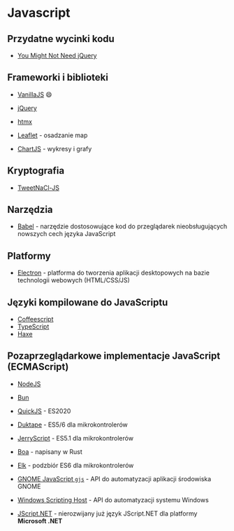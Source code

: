 # Javascript

## Przydatne wycinki kodu

* [You Might Not Need jQuery](http://youmightnotneedjquery.com/)

## Frameworki i biblioteki

* [VanillaJS](http://vanilla-js.com/) 😄
* [jQuery](https://jquery.com/)
* [htmx](https://htmx.org/)

* [Leaflet](https://leafletjs.com/) - osadzanie map
* [ChartJS](https://www.chartjs.org/) - wykresy i grafy

## Kryptografia

* [TweetNaCl-JS](https://tweetnacl.js.org/#/)

## Narzędzia

* [Babel](https://babeljs.io/) - narzędzie dostosowujące kod do przeglądarek nieobsługujących nowszych cech języka JavaScript

## Platformy

* [Electron](https://www.electronjs.org/) - platforma do tworzenia aplikacji desktopowych na bazie technologii webowych (HTML/CSS/JS)

## Języki kompilowane do JavaScriptu

* [Coffeescript](https://coffeescript.org/)
* [TypeScript](https://www.typescriptlang.org/)
* [Haxe](https://haxe.org/)

## Pozaprzeglądarkowe implementacje JavaScript (ECMAScript)

* [NodeJS](https://nodejs.org/en/)
* [Bun](https://bun.sh/)
* [QuickJS](https://bellard.org/quickjs/) - ES2020
* [Duktape](https://duktape.org/) - ES5/6 dla mikrokontrolerów
* [JerryScript](https://jerryscript.net/) - ES5.1 dla mikrokontrolerów
* [Boa](https://github.com/boa-dev/boa) - napisany w Rust
* [Elk](https://github.com/cesanta/elk) - podzbiór ES6 dla mikrokontrolerów

* [GNOME JavaScript `gjs`](https://gjs-docs.gnome.org/) - API do automatyzacji aplikacji środowiska GNOME
* [Windows Scripting Host](https://en.wikipedia.org/wiki/Windows_Script_Host) - API do automatyzacji systemu Windows
* [JScript.NET](https://docs.microsoft.com/en-us/previous-versions/windows/internet-explorer/ie-developer/scripting-articles/ms974588%28v=msdn.10%29?redirectedfrom=MSDN) - nierozwijany już język JScript.NET dla platformy **Microsoft .NET**

